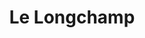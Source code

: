 ---
title: "Le Longchamp"
url: /douai/le-longchamp-rue-merlin-de-douai/
shop: marchand de journaux
---